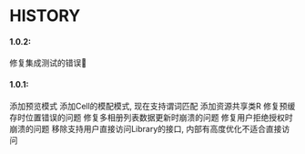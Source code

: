 #  HISTORY


#### 1.0.2:
  修复集成测试的错误

#### 1.0.1:
  添加预览模式
  添加Cell的模配模式, 现在支持谓词匹配
  添加资源共享类R
  修复预缓存时位置错误的问题
  修复多相册列表数据更新时崩溃的问题
  修复用户拒绝授权时崩溃的问题
  移除支持用户直接访问Library的接口, 内部有高度优化不适合直接访问

